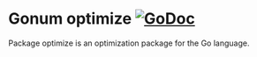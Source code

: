 # Gonum optimize [![GoDoc](https://godoc.org/gonum.org/v1/gonum/optimize?status.svg)](https://godoc.org/gonum.org/v1/gonum/optimize)

Package optimize is an optimization package for the Go language.
